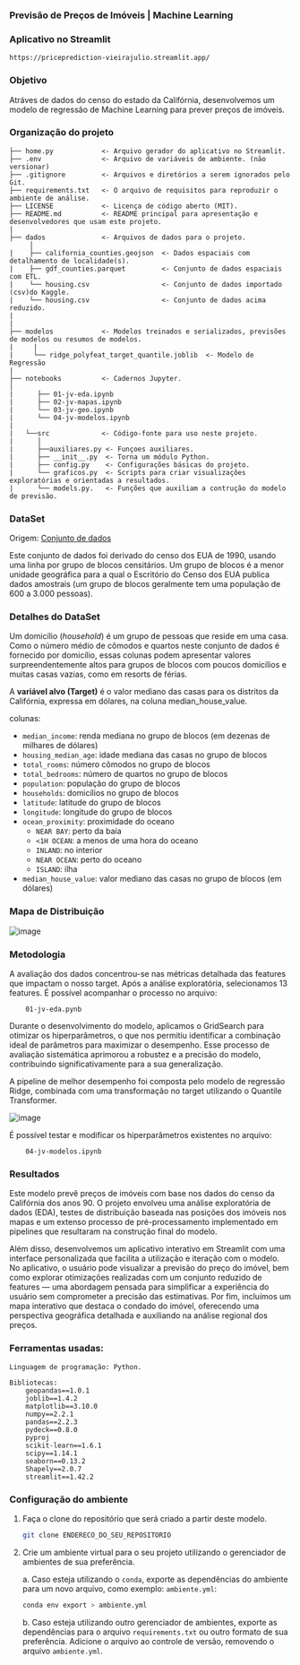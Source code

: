 ### Previsão de Preços de Imóveis | Machine Learning

### Aplicativo no Streamlit

    https://priceprediction-vieirajulio.streamlit.app/

### Objetivo 

Atráves de dados do censo do estado da Califórnia, desenvolvemos um modelo de regressão de Machine Learning para prever preços de imóveis. 

### Organização do projeto

```
├── home.py            <- Arquivo gerador do aplicativo no Streamlit.
├── .env               <- Arquivo de variáveis de ambiente. (não versionar)
├── .gitignore         <- Arquivos e diretórios a serem ignorados pelo Git.
├── requirements.txt   <- O arquivo de requisitos para reproduzir o ambiente de análise.
├── LICENSE            <- Licença de código aberto (MIT).
├── README.md          <- README principal para apresentação e desenvolvedores que usam este projeto.
|
├── dados              <- Arquivos de dados para o projeto.
     │
|    ├── california_counties.geojson  <- Dados espaciais com detalhamento de localidade(s).
|    ├── gdf_counties.parquet         <- Conjunto de dados espaciais com ETL.
|    └── housing.csv                  <- Conjunto de dados importado (csv)do Kaggle.
|    └── housing.csv                  <- Conjunto de dados acima reduzido.
|
|
├── modelos            <- Modelos treinados e serializados, previsões de modelos ou resumos de modelos.
|     |
|     └── ridge_polyfeat_target_quantile.joblib  <- Modelo de Regressão
|
├── notebooks          <- Cadernos Jupyter.
│
|      ├── 01-jv-eda.ipynb  
|      ├── 02-jv-mapas.ipynb    
|      └── 03-jv-geo.ipynb 
|      └── 04-jv-modelos.ipynb 
|
|   └──src             <- Código-fonte para uso neste projeto.
|      │
|      ├──auxiliares.py <- Funçoes auxiliares.
|      ├── __init__.py  <- Torna um módulo Python.
|      ├── config.py    <- Configurações básicas do projeto.
|      └── graficos.py  <- Scripts para criar visualizações exploratórias e orientadas a resultados.
|      └── models.py.   <- Funções que auxiliam a contrução do modelo de previsão.

```


### DataSet

Origem: [Conjunto de dados](https://www.kaggle.com/datasets/camnugent/california-housing-prices/data)

Este conjunto de dados foi derivado do censo dos EUA de 1990, usando uma linha por grupo
de blocos censitários. Um grupo de blocos é a menor unidade geográfica para a qual o
Escritório do Censo dos EUA publica dados amostrais (um grupo de blocos geralmente tem
uma população de 600 a 3.000 pessoas).

### Detalhes do DataSet

Um domicílio (*household*) é um grupo de pessoas que reside em uma casa. Como o número
médio de cômodos e quartos neste conjunto de dados é fornecido por domicílio, essas
colunas podem apresentar valores surpreendentemente altos para grupos de blocos com
poucos domicílios e muitas casas vazias, como em resorts de férias.

A **variável alvo (Target)** é o valor mediano das casas para os distritos da Califórnia, expressa em
dólares, na coluna median_house_value.

colunas:

- `median_income`: renda mediana no grupo de blocos (em dezenas de milhares de dólares)
- `housing_median_age`: idade mediana das casas no grupo de blocos
- `total_rooms`: número cômodos no grupo de blocos
- `total_bedrooms`: número de quartos no grupo de blocos
- `population`: população do grupo de blocos
- `households`: domicílios no grupo de blocos
- `latitude`: latitude do grupo de blocos
- `longitude`: longitude do grupo de blocos
- `ocean_proximity`: proximidade do oceano
  - `NEAR BAY`: perto da baía
  - `<1H OCEAN`: a menos de uma hora do oceano
  - `INLAND`: no interior
  - `NEAR OCEAN`: perto do oceano
  - `ISLAND`: ilha
- `median_house_value`: valor mediano das casas no grupo de blocos (em dólares)


### Mapa de Distribuição

![image](https://github.com/user-attachments/assets/9426a726-eb07-4686-abf1-0c93a7e24913)

### Metodologia

A avaliação dos dados concentrou-se nas métricas detalhada das features que impactam o nosso target. 
Após a análise exploratória, selecionamos 13 features. É possível acompanhar o processo no arquivo:

```
    01-jv-eda.pynb
```
Durante o desenvolvimento do modelo, aplicamos o GridSearch para otimizar os hiperparâmetros, o que nos permitiu identificar a combinação ideal de parâmetros para maximizar o desempenho. 
Esse processo de avaliação sistemática aprimorou a robustez e a precisão do modelo, contribuindo significativamente para a sua generalização.

A pipeline de melhor desempenho foi composta pelo modelo de regressão Ridge, combinada com uma transformação no target utilizando o Quantile Transformer. 

![image](https://github.com/user-attachments/assets/539ebff6-6533-4e82-acbe-a17fa2a7f1d6)

É possível testar e modificar os hiperparâmetros existentes no arquivo:

```
    04-jv-modelos.ipynb 
```

### Resultados

Este modelo prevê preços de imóveis com base nos dados do censo da Califórnia dos anos 90. 
O projeto envolveu uma análise exploratória de dados (EDA), testes de distribuição baseada nas posições dos imóveis nos mapas e um extenso processo de pré-processamento implementado em pipelines que resultaram na construção final do modelo.

Além disso, desenvolvemos um aplicativo interativo em Streamlit com uma interface personalizada que facilita a utilização e iteração com o modelo. No aplicativo, o usuário pode visualizar a previsão do preço do imóvel, bem como explorar otimizações realizadas com um conjunto reduzido de features — uma abordagem pensada para simplificar a experiência do usuário sem comprometer a precisão das estimativas.
Por fim, incluímos um mapa interativo que destaca o condado do imóvel, oferecendo uma perspectiva geográfica detalhada e auxiliando na análise regional dos preços.

### Ferramentas usadas: 

```
Linguagem de programação: Python.

Bibliotecas:
    geopandas==1.0.1
    joblib==1.4.2
    matplotlib==3.10.0
    numpy==2.2.1
    pandas==2.2.3
    pydeck==0.8.0
    pyproj
    scikit-learn==1.6.1
    scipy==1.14.1
    seaborn==0.13.2
    Shapely==2.0.7
    streamlit==1.42.2
```

### Configuração do ambiente

1. Faça o clone do repositório que será criado a partir deste modelo.

    ```bash
    git clone ENDERECO_DO_SEU_REPOSITORIO
    ```

2. Crie um ambiente virtual para o seu projeto utilizando o gerenciador de ambientes de sua preferência.

    a. Caso esteja utilizando o `conda`, exporte as dependências do ambiente para um novo arquivo, como exemplo: `ambiente.yml`:

      ```bash
      conda env export > ambiente.yml
      ```

    b. Caso esteja utilizando outro gerenciador de ambientes, exporte as dependências
    para o arquivo `requirements.txt` ou outro formato de sua preferência. Adicione o
    arquivo ao controle de versão, removendo o arquivo `ambiente.yml`.
